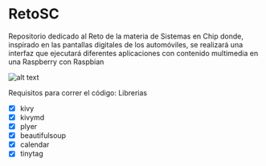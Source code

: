 # RetoSC
Repositorio dedicado al Reto de la materia de Sistemas en Chip donde, inspirado en las pantallas digitales de los automóviles, se realizará una interfaz que ejecutará diferentes aplicaciones con contenido multimedia en una Raspberry con Raspbian

![alt text](/Downloads/inspiracion.jpg)

Requisitos para correr el código:
Librerias
- [x] kivy
- [x] kivymd
- [x] plyer
- [x] beautifulsoup
- [x] calendar
- [x] tinytag
